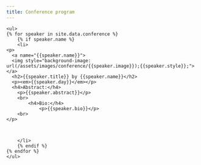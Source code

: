 ```yaml
---
title: Conference program
---
```


<div class="keynote-full">

	<ul>
	{% for speaker in site.data.conference %}
		{% if speaker.name %}
		<li>
    <p>
      <a name="{{speaker.name}}">
      <img style="background-image: url(/assets/images/conference/{{speaker.image}});{{speaker.style}};"></a>
      <h2>{{speaker.title}} by {{speaker.name}}</h2>
      <p><em>{{speaker.day}}</em></p>
      <h4>Abstract:</h4>
        <p>{{speaker.abstract}}</p>
        <br>
			<h4>Bio:</h4>
				<p>{{speaker.bio}}</p>
        <br>
    </p>



		</li>
		{% endif %}
	{% endfor %}
	</ul>
</div>
